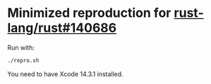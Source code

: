# Minimized reproduction for [rust-lang/rust#140686](https://github.com/rust-lang/rust/issues/140686)

Run with:
```sh
./repro.sh
```

You need to have Xcode 14.3.1 installed.
